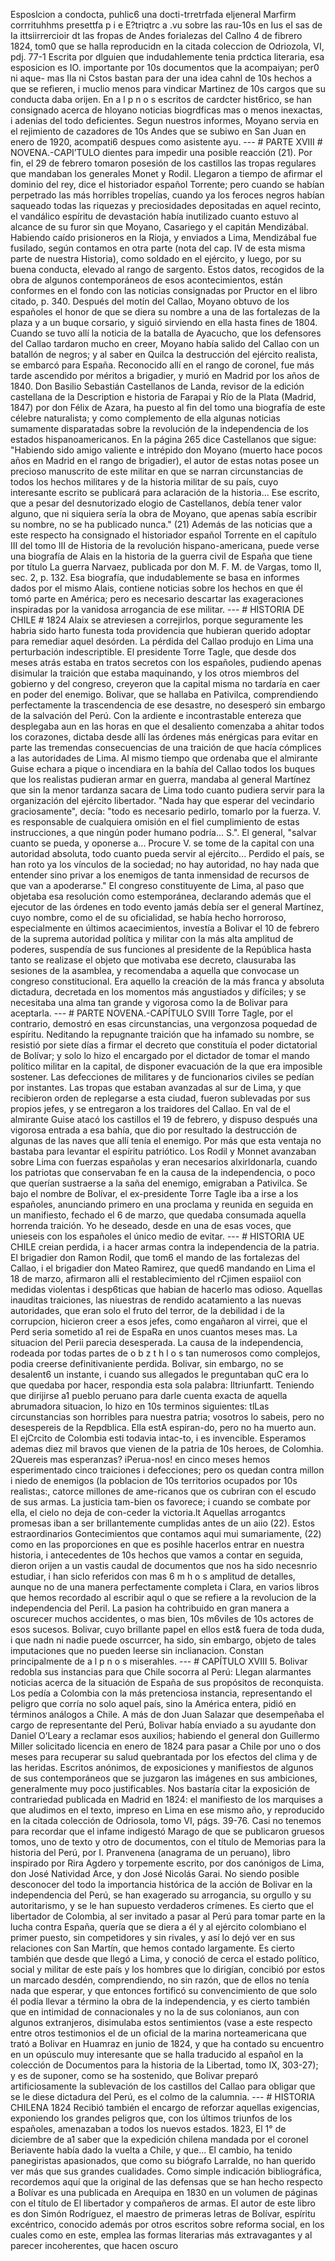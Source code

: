 Esposlcion a condocta, puhlic6 una docti-trretrfada eljeneral Marfirm corrrituhhms presettfa p i e E?triqtrc a .vu sobre las rau-10s en Ius eI sas de Ia ittsiirrercioir dt las fropas de Andes forialezas del Callno 4 de fibrero 1824, tom0 que se halla reproducidn en la citada coleccion de Odriozola, VI, pdj. 77-1 Escrita por dlguien que indudahlemente tenia prdctica literaria, esa esposicion es IO. importante por 10s documentos que la acompaiyan; per0 ni aque- mas Ila ni Cstos bastan para der una idea cahnl de 10s hechos a que se refieren, i muclio menos para vindicar Martinez de 10s cargos que su conducta daba orijen. En a l p n o s escritos de cardcter hist6rico, se han consignado acerca de hloyano noticias biogrdficas mas o menos inexactas, i adenias del todo deficientes. Segun nuestros informes, Moyano servia en el rejimiento de cazadores de 10s Andes que se subiwo en San Juan en enero de 1920, acompati6 despues como asistente ayu. --- # PARTE XVIII # NOVENA.-CAPI’TULO dientes para impedir una posible reacción (21). Por fin, el 29 de febrero tomaron posesión de los castillos las tropas regulares que mandaban los generales Monet y Rodil. Llegaron a tiempo de afirmar el dominio del rey, dice el historiador español Torrente; pero cuando se habían perpetrado las más horribles tropelías, cuando ya los feroces negros habían saqueado todas las riquezas y preciosidades depositadas en aquel recinto, el vandálico espíritu de devastación había inutilizado cuanto estuvo al alcance de su furor sin que Moyano, Casariego y el capitán Mendizábal. Habiendo caído prisioneros en la Rioja, y enviados a Lima, Mendizábal fue fusilado, según contamos en otra parte (nota del cap. IV de esta misma parte de nuestra Historia), como soldado en el ejército, y luego, por su buena conducta, elevado al rango de sargento. Estos datos, recogidos de la obra de algunos contemporáneos de esos acontecimientos, están conformes en el fondo con las noticias consignadas por Pructor en el libro citado, p. 340. Después del motín del Callao, Moyano obtuvo de los españoles el honor de que se diera su nombre a una de las fortalezas de la plaza y a un buque corsario, y siguió sirviendo en ella hasta fines de 1804. Cuando se tuvo allí la noticia de la batalla de Ayacucho, que los defensores del Callao tardaron mucho en creer, Moyano había salido del Callao con un batallón de negros; y al saber en Quilca la destrucción del ejército realista, se embarcó para España. Reconocido allí en el rango de coronel, fue más tarde ascendido por méritos a brigadier, y murió en Madrid por los años de 1840. Don Basilio Sebastián Castellanos de Landa, revisor de la edición castellana de la Description e historia de Farapai y Río de la Plata (Madrid, 1847) por don Félix de Azara, ha puesto al fin del tomo una biografía de este célebre naturalista; y como complemento de ella algunas noticias sumamente disparatadas sobre la revolución de la independencia de los estados hispanoamericanos. En la página 265 dice Castellanos que sigue: "Habiendo sido amigo valiente e intrépido don Moyano (muerto hace pocos años en Madrid en el rango de brigadier), el autor de estas notas posee un precioso manuscrito de este militar en que se narran circunstancias de todos los hechos militares y de la historia militar de su país, cuyo interesante escrito se publicará para aclaración de la historia... Ese escrito, que a pesar del desnutorizado elogio de Castellanos, debía tener valor alguno, que ni siquiera sería la obra de Moyano, que apenas sabía escribir su nombre, no se ha publicado nunca." (21) Además de las noticias que a este respecto ha consignado el historiador español Torrente en el capítulo III del tomo III de Historia de la revolución hispano-americana, puede verse una biografía de Alais en la historia de la guerra civil de España que tiene por título La guerra Narvaez, publicada por don M. F. M. de Vargas, tomo II, sec. 2, p. 132. Esa biografía, que indudablemente se basa en informes dados por el mismo Alais, contiene noticias sobre los hechos en que él tomó parte en América; pero es necesario descartar las exageraciones inspiradas por la vanidosa arrogancia de ese militar. --- # HISTORIA DE CHILE # 1824 Alaix se atreviesen a correjirlos, porque seguramente les habria sido harto funesta toda providencia que hubieran querido adoptar para remediar aquel desórden. La pérdida del Callao produjo en Lima una perturbación indescriptible. El presidente Torre Tagle, que desde dos meses atrás estaba en tratos secretos con los españoles, pudiendo apenas disimular la traición que estaba maquinando, y los otros miembros del gobierno y del congreso, creyeron que la capital misma no tardaría en caer en poder del enemigo. Bolivar, que se hallaba en Pativilca, comprendiendo perfectamente la trascendencia de ese desastre, no desesperó sin embargo de la salvación del Perú. Con la ardiente e incontrastable entereza que desplegaba aun en las horas en que el desaliento comenzaba a ahitar todos los corazones, dictaba desde allí las órdenes más enérgicas para evitar en parte las tremendas consecuencias de una traición de que hacía cómplices a las autoridades de Lima. Al mismo tiempo que ordenaba que el almirante Guise echara a pique o incendiara en la bahía del Callao todos los buques que los realistas pudieran armar en guerra, mandaba al general Martínez que sin la menor tardanza sacara de Lima todo cuanto pudiera servir para la organización del ejército libertador. "Nada hay que esperar del vecindario graciosamente", decía: "todo es necesario pedirlo, tomarlo por la fuerza. V. es responsable de cualquiera omisión en el fiel cumplimiento de estas instrucciones, a que ningún poder humano podría... S.". El general, "salvar cuanto se pueda, y oponerse a... Procure V. se tome de la capital con una autoridad absoluta, todo cuanto pueda servir al ejército... Perdido el país, se han roto ya los vínculos de la sociedad; no hay autoridad, no hay nada que entender sino privar a los enemigos de tanta inmensidad de recursos de que van a apoderarse." El congreso constituyente de Lima, al paso que objetaba esa resolución como estemporánea, declarando además que el ejecutor de las órdenes en todo evento jamás debía ser el general Martínez, cuyo nombre, como el de su oficialidad, se había hecho horroroso, especialmente en últimos acaecimientos, investía a Bolivar el 10 de febrero de la suprema autoridad política y militar con la más alta amplitud de poderes, suspendía de sus funciones al presidente de la República hasta tanto se realizase el objeto que motivaba ese decreto, clausuraba las sesiones de la asamblea, y recomendaba a aquella que convocase un congreso constitucional. Era aquello la creación de la más franca y absoluta dictadura, decretada en los momentos más angustiados y difíciles; y se necesitaba una alma tan grande y vigorosa como la de Bolivar para aceptarla. --- # PARTE NOVENA.-CAPÍTULO SVIII Torre Tagle, por el contrario, demostró en esas circunstancias, una vergonzosa poquedad de espíritu. Neditando la repugnante traición que ha infamado su nombre, se resistió por siete días a firmar el decreto que constituía el poder dictatorial de Bolívar; y solo lo hizo el encargado por el dictador de tomar el mando político militar en la capital, de disponer evacuación de la que era imposible sostener. Las defecciones de militares y de funcionarios civiles se pedían por instantes. Las tropas que estaban avanzadas al sur de Lima, y que recibieron orden de replegarse a esta ciudad, fueron sublevadas por sus propios jefes, y se entregaron a los traidores del Callao. En val de el almirante Guise atacó los castillos el 19 de febrero, y dispuso después una vigorosa entrada a esa bahía, que dio por resultado la destrucción de algunas de las naves que allí tenía el enemigo. Por más que esta ventaja no bastaba para levantar el espíritu patriótico. Los Rodil y Monnet avanzaban sobre Lima con fuerzas españolas y eran necesarios alxirldonarla, cuando los patriotas que conservaban fe en la causa de la independencia, o poco que querían sustraerse a la saña del enemigo, emigraban a Pativilca. Se bajo el nombre de Bolívar, el ex-presidente Torre Tagle iba a irse a los españoles, anunciando primero en una proclama y reunida en seguida en un manifiesto, fechado el 6 de marzo, que quedaba consumada aquella horrenda traición. Yo he deseado, desde en una de esas voces, que unieseis con los españoles el único medio de evitar. --- # HISTORIA UE CHILE creian perdida, i a hacer armas contra la independencia de la patria. El brigadier don Ramon Rodil, que tom6 el mando de las fortalezas del Callao, i el brigadier don Mateo Ramirez, que qued6 mandando en Lima el 18 de marzo, afirmaron alli el restablecimiento del rCjimen espaiiol con medidas violentas i desp6ticas que habian de hacerlo mas odioso. Aquellas inauditas traiciones, las niuestras de rendido acatamiento a las nuevas autoridades, que eran solo el fruto del terror, de la debilidad i de la corrupcion, hicieron creer a esos jefes, como engañaron al virrei, que el Perd seria sometido a1 rei de EspaRa en unos cuantos meses mas. La situacion del Perii parecia desesperada. La causa de la independencia, rodeada por todas partes de o b z t h l o s tan numerosos como complejos, podia creerse definitivaniente perdida. Bolivar, sin embargo, no se desalent6 un instante, i cuando sus allegados le preguntaban quC era lo que quedaba por hacer, respondia esta sola palabra: Iltriunfartt. Teniendo que dirijirse a1 pueblo peruano para darle cuenta exacta de aquella abrumadora situacion, lo hizo en 10s terminos siguientes: tlLas circunstancias son horribles para nuestra patria; vosotros lo sabeis, pero no desespereis de la Repdblica. Ella estA espiran-do, pero no ha muerto aun. El ejCrcito de Colombia esti todavia intac-to, i es invencible. Esperamos ademas diez mil bravos que vienen de la patria de 10s heroes, de Colomhia. 2Quereis mas esperanzas? iPerua-nos! en cinco meses hemos esperimentado cinco traiciones i defecciones; pero os quedan contra millon i niedo de enemigos (la poblacion de 10s territorios ocupados por 10s realistas:, catorce millones de ame-ricanos que os cubriran con el escudo de sus armas. La justicia tam-bien os favorece; i cuando se combate por ella, el cielo no deja de con-ceder la victoria.lt Aquellas arrogantcs promesas iban a ser brillantemente cumplidas antes de un aiio (22). Estos estraordinarios Gontecimientos que contamos aqui mui sumariamente, (22) como en las proporciones en que es posihle hacerlos entrar en nuestra historia, i antecedentes de 10s hechos que vamos a contar en seguida, dieron orijen a un vastis caudal de documentos que nos ha sido necesnrio estudiar, i han siclo referidos con mas 6 m h o s amplitud de detalles, aunque no de una manera perfectamente completa i Clara, en varios libros que hemos recordado al escribir aqul o que se refiere a la revolucion de la independencia del Peril. La pasion ha cohtribuido en gran manera a oscurecer muchos accidentes, o mas bien, 10s m6viles de 10s actores de esos sucesos. Bolivar, cuyo brillante papel en ellos est&#x26; fuera de toda duda, i que nadn ni nadie puede oscurrcer, ha sido, sin embargo, objeto de tales imputaciones que no pueden leerse sin inclianacion. Constan principalmente de a l p n o s miserahles. --- # CAPÍTULO XVIII 5. Bolivar redobla sus instancias para que Chile socorra al Perú: Llegan alarmantes noticias acerca de la situación de España de sus propósitos de reconquista. Los pedía a Colombia con la más pretenciosa instancia, representando el peligro que corría no solo aquel país, sino la América entera, pidió en términos análogos a Chile. A más de don Juan Salazar que desempeñaba el cargo de representante del Perú, Bolivar había enviado a su ayudante don Daniel O’Leary a reclamar esos auxilios; habiendo el general don Guillermo Miller solicitado licencia en enero de 1824 para pasar a Chile por uno o dos meses para recuperar su salud quebrantada por los efectos del clima y de las heridas. Escritos anónimos, de exposiciones y manifiestos de algunos de sus contemporáneos que se juzgaron las imágenes en sus ambiciones, generalmente muy poco justificables. Nos bastaría citar la exposición de contrariedad publicada en Madrid en 1824: el manifiesto de los marquises a que aludimos en el texto, impreso en Lima en ese mismo año, y reproducido en la citada colección de Odriosola, tomo VI, págs. 39-76. Casi no tenemos para recordar que el infame indigestó Marago de que se publicaron gruesos tomos, uno de texto y otro de documentos, con el título de Memorias para la historia del Perú, por I. Pranvenena (anagrama de un peruano), libro inspirado por Rira Agdero y torpemente escrito, por dos canónigos de Lima, don José Natividad Arce, y don José Nicolás Garai. No siendo posible desconocer del todo la importancia histórica de la acción de Bolivar en la independencia del Perú, se han exagerado su arrogancia, su orgullo y su autoritarismo, y se le han supuesto verdaderos crímenes. Es cierto que el libertador de Colombia, al ser invitado a pasar al Perú para tomar parte en la lucha contra España, quería que se diera a él y al ejército colombiano el primer puesto, sin competidores y sin rivales, y así lo dejó ver en sus relaciones con San Martín, que hemos contado largamente. Es cierto también que desde que llegó a Lima, y conoció de cerca el estado político, social y militar de este país y los hombres que lo dirigían, concibió por estos un marcado desdén, comprendiendo, no sin razón, que de ellos no tenía nada que esperar, y que entonces fortificó su convencimiento de que solo él podía llevar a término la obra de la independencia, y es cierto también que en intimidad de connacionales y no la de sus colonianos, aun con algunos extranjeros, disimulaba estos sentimientos (vase a este respecto entre otros testimonios el de un oficial de la marina norteamericana que trató a Bolivar en Huamraz en junio de 1824, y que ha contado su encuentro en un opúsculo muy interesante que se halla traducido al español en la colección de Documentos para la historia de la Libertad, tomo IX, 303-27); y es de suponer, como se ha sostenido, que Bolivar preparó artificiosamente la sublevación de los castillos del Callao para obligar que se le diese dictadura del Perú, es el colmo de la calumnia. --- # HISTORIA CHILENA 1824 Recibió también el encargo de reforzar aquellas exigencias, exponiendo los grandes peligros que, con los últimos triunfos de los españoles, amenazaban a todos los nuevos estados. 1823, El 1° de diciembre de a1 saber que la expedición chilena mandada por el coronel Beriavente había dado la vuelta a Chile, y que... El cambio, ha tenido panegiristas apasionados, que como su biógrafo Larralde, no han querido ver más que sus grandes cualidades. Como simple indicación bibliográfica, recordemos aquí que la original de las defensas que se han hecho respecto a Bolívar es una publicada en Arequipa en 1830 en un volumen de páginas con el título de El libertador y compañeros de armas. El autor de este libro es don Simón Rodríguez, el maestro de primeras letras de Bolívar, espíritu excéntrico, conocido además por otros escritos sobre reforma social, en los cuales como en este, emplea las formas literarias más extravagantes y al parecer incoherentes, que hacen oscuro